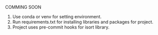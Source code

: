 COMMING SOON

1. Use conda or venv for setting environment.
2. Run requirements.txt for installing libraries and packages for project.
3. Project uses pre-commit hooks for isort library.
